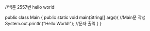 //백준 2557번 hello world

public class Main { 
    public static void main(String[] args){ //Main문 작성
        System.out.println("Hello World!"); //문자 출력
    }
}
